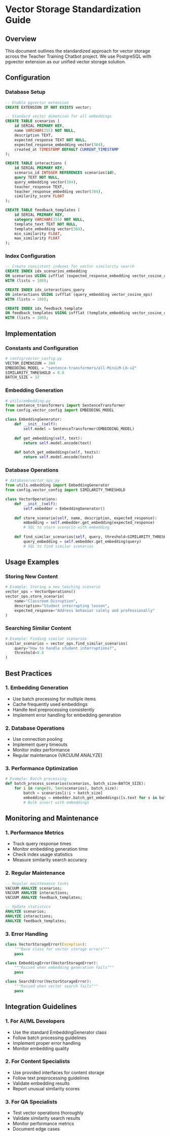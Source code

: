 # Vector Storage Standardization Guide

## Overview

This document outlines the standardized approach for vector storage across the Teacher Training Chatbot project. We use PostgreSQL with pgvector extension as our unified vector storage solution.

## Configuration

### Database Setup
```sql
-- Enable pgvector extension
CREATE EXTENSION IF NOT EXISTS vector;

-- Standard vector dimension for all embeddings
CREATE TABLE scenarios (
    id SERIAL PRIMARY KEY,
    name VARCHAR(255) NOT NULL,
    description TEXT,
    expected_response TEXT NOT NULL,
    expected_response_embedding vector(384),
    created_at TIMESTAMP DEFAULT CURRENT_TIMESTAMP
);

CREATE TABLE interactions (
    id SERIAL PRIMARY KEY,
    scenario_id INTEGER REFERENCES scenarios(id),
    query TEXT NOT NULL,
    query_embedding vector(384),
    teacher_response TEXT,
    teacher_response_embedding vector(384),
    similarity_score FLOAT
);

CREATE TABLE feedback_templates (
    id SERIAL PRIMARY KEY,
    category VARCHAR(255) NOT NULL,
    template_text TEXT NOT NULL,
    template_embedding vector(384),
    min_similarity FLOAT,
    max_similarity FLOAT
);
```

### Index Configuration
```sql
-- Create consistent indexes for vector similarity search
CREATE INDEX idx_scenarios_embedding 
ON scenarios USING ivfflat (expected_response_embedding vector_cosine_ops)
WITH (lists = 100);

CREATE INDEX idx_interactions_query
ON interactions USING ivfflat (query_embedding vector_cosine_ops)
WITH (lists = 100);

CREATE INDEX idx_feedback_template
ON feedback_templates USING ivfflat (template_embedding vector_cosine_ops)
WITH (lists = 100);
```

## Implementation

### Constants and Configuration
```python
# config/vector_config.py
VECTOR_DIMENSION = 384
EMBEDDING_MODEL = "sentence-transformers/all-MiniLM-L6-v2"
SIMILARITY_THRESHOLD = 0.8
BATCH_SIZE = 32
```

### Embedding Generation
```python
# utils/embedding.py
from sentence_transformers import SentenceTransformer
from config.vector_config import EMBEDDING_MODEL

class EmbeddingGenerator:
    def __init__(self):
        self.model = SentenceTransformer(EMBEDDING_MODEL)
    
    def get_embedding(self, text):
        return self.model.encode(text)
    
    def batch_get_embeddings(self, texts):
        return self.model.encode(texts)
```

### Database Operations
```python
# database/vector_ops.py
from utils.embedding import EmbeddingGenerator
from config.vector_config import SIMILARITY_THRESHOLD

class VectorOperations:
    def __init__(self):
        self.embedder = EmbeddingGenerator()
    
    def store_scenario(self, name, description, expected_response):
        embedding = self.embedder.get_embedding(expected_response)
        # SQL to store scenario with embedding
        
    def find_similar_scenarios(self, query, threshold=SIMILARITY_THRESHOLD):
        query_embedding = self.embedder.get_embedding(query)
        # SQL to find similar scenarios
```

## Usage Examples

### Storing New Content
```python
# Example: Storing a new teaching scenario
vector_ops = VectorOperations()
vector_ops.store_scenario(
    name="Classroom Disruption",
    description="Student interrupting lesson",
    expected_response="Address behavior calmly and professionally"
)
```

### Searching Similar Content
```python
# Example: Finding similar scenarios
similar_scenarios = vector_ops.find_similar_scenarios(
    query="How to handle student interruptions?",
    threshold=0.8
)
```

## Best Practices

### 1. Embedding Generation
- Use batch processing for multiple items
- Cache frequently used embeddings
- Handle text preprocessing consistently
- Implement error handling for embedding generation

### 2. Database Operations
- Use connection pooling
- Implement query timeouts
- Monitor index performance
- Regular maintenance (VACUUM ANALYZE)

### 3. Performance Optimization
```python
# Example: Batch processing
def batch_process_scenarios(scenarios, batch_size=BATCH_SIZE):
    for i in range(0, len(scenarios), batch_size):
        batch = scenarios[i:i + batch_size]
        embeddings = embedder.batch_get_embeddings([s.text for s in batch])
        # Bulk insert with embeddings
```

## Monitoring and Maintenance

### 1. Performance Metrics
- Track query response times
- Monitor embedding generation time
- Check index usage statistics
- Measure similarity search accuracy

### 2. Regular Maintenance
```sql
-- Regular maintenance tasks
VACUUM ANALYZE scenarios;
VACUUM ANALYZE interactions;
VACUUM ANALYZE feedback_templates;

-- Update statistics
ANALYZE scenarios;
ANALYZE interactions;
ANALYZE feedback_templates;
```

### 3. Error Handling
```python
class VectorStorageError(Exception):
    """Base class for vector storage errors"""
    pass

class EmbeddingError(VectorStorageError):
    """Raised when embedding generation fails"""
    pass

class SearchError(VectorStorageError):
    """Raised when vector search fails"""
    pass
```

## Integration Guidelines

### 1. For AI/ML Developers
- Use the standard EmbeddingGenerator class
- Follow batch processing guidelines
- Implement proper error handling
- Monitor embedding quality

### 2. For Content Specialists
- Use provided interfaces for content storage
- Follow text preprocessing guidelines
- Validate embedding results
- Report unusual similarity scores

### 3. For QA Specialists
- Test vector operations thoroughly
- Validate similarity search results
- Monitor performance metrics
- Document edge cases 